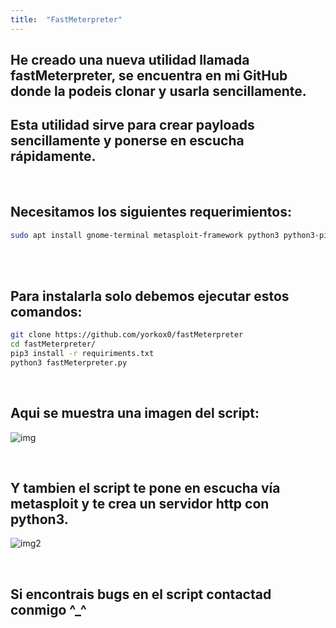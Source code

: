 ```yaml
---
title:  "FastMeterpreter"
---
```


## He creado una nueva utilidad llamada fastMeterpreter, se encuentra en mi GitHub donde la podeis clonar y usarla sencillamente.

## Esta utilidad sirve para crear payloads sencillamente y ponerse en escucha rápidamente.

<br>

## Necesitamos los siguientes requerimientos:
```bash
sudo apt install gnome-terminal metasploit-framework python3 python3-pip
```
<br>
<br>

## Para instalarla solo debemos ejecutar estos comandos:

```bash
git clone https://github.com/yorkox0/fastMeterpreter
cd fastMeterpreter/
pip3 install -r requiriments.txt
python3 fastMeterpreter.py
```
<br>

## Aqui se muestra una imagen del script:

![img](https://i.ibb.co/KscLNxn/file.png)

<br>

## Y tambien el script te pone en escucha vía metasploit y te crea un servidor http con python3.

![img2](https://i.ibb.co/3B36yxv/all.png)

<br>

## Si encontrais bugs en el script contactad conmigo ^_^
